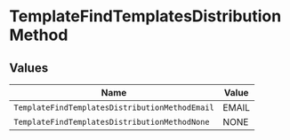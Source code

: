 # TemplateFindTemplatesDistributionMethod


## Values

| Name                                           | Value                                          |
| ---------------------------------------------- | ---------------------------------------------- |
| `TemplateFindTemplatesDistributionMethodEmail` | EMAIL                                          |
| `TemplateFindTemplatesDistributionMethodNone`  | NONE                                           |